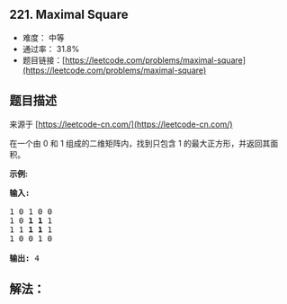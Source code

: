 ## 221. Maximal Square

- 难度： 中等
- 通过率： 31.8%
- 题目链接：[https://leetcode.com/problems/maximal-square](https://leetcode.com/problems/maximal-square)


## 题目描述

来源于 [https://leetcode-cn.com/](https://leetcode-cn.com/)

<p>在一个由 0 和 1 组成的二维矩阵内，找到只包含 1 的最大正方形，并返回其面积。</p>

<p><strong>示例:</strong></p>

<pre><strong>输入: 
</strong>
1 0 1 0 0
1 0 <strong>1 1</strong> 1
1 1 <strong>1 1 </strong>1
1 0 0 1 0

<strong>输出: </strong>4</pre>


## 解法：